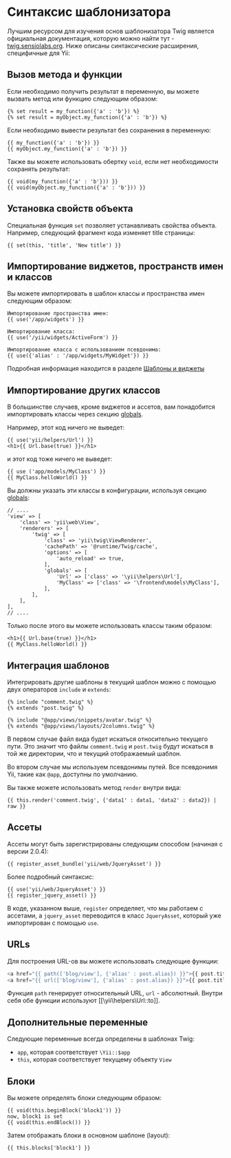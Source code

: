 Синтаксис шаблонизатора
=======================

Лучшим ресурсом для изучения основ шаблонизатора Twig является официальная документация, которую можно найти тут - 
[twig.sensiolabs.org](http://twig.sensiolabs.org/documentation). Ниже описаны синтаксические расширения, специфичные для Yii:

## Вызов метода и функции

Если необходимо получить результат в переменную, вы можете вызвать метод или функцию следующим образом:

```twig
{% set result = my_function({'a' : 'b'}) %}
{% set result = myObject.my_function({'a' : 'b'}) %}
```

Если необходимо вывести результат без сохранения в переменную:

```twig
{{ my_function({'a' : 'b'}) }}
{{ myObject.my_function({'a' : 'b'}) }}
```

Также вы можете использовать обертку `void`, если нет необходимости сохранять результат:

```twig
{{ void(my_function({'a' : 'b'})) }}
{{ void(myObject.my_function({'a' : 'b'})) }}
```

## Установка свойств объекта

Специальная функция `set` позволяет устанавливать свойства объекта. Например, следующий фрагмент кода изменяет
title страницы:

```twig
{{ set(this, 'title', 'New title') }}
```

## Импортирование виджетов, пространств имен и классов

Вы можете импортировать в шаблон классы и пространства имен следующим образом:

```twig
Импортирование пространства имен:
{{ use('/app/widgets') }}

Импортирование класса:
{{ use('/yii/widgets/ActiveForm') }}

Импортирование класса с использованием псевдонима:
{{ use({'alias' : '/app/widgets/MyWidget'}) }}
```
Подробная информация находится в разделе [Шаблоны и виджеты](layouts-and-widgets.md)

## Импортирование других классов

В большинстве случаев, кроме виджетов и ассетов, вам понадобится импортировать классы через секцию [globals](additional-configuration.md#globals).
 
Например, этот код ничего не выведет:

```
{{ use('yii/helpers/Url') }}
<h1>{{ Url.base(true) }}</h1>
```

и этот код тоже ничего не выведет:

```
{{ use ('app/models/MyClass') }}  
{{ MyClass.helloWorld() }}
```

Вы должны указать эти классы в конфигурации, используя секцию [globals](additional-configuration.md#globals):

```
// ....
'view' => [
    'class' => 'yii\web\View',
    'renderers' => [
        'twig' => [
            'class' => 'yii\twig\ViewRenderer',
            'cachePath' => '@runtime/Twig/cache',
            'options' => [
                'auto_reload' => true,
            ],
            'globals' => [
                'Url' => ['class' => '\yii\helpers\Url'],
                'MyClass' => ['class' => '\frontend\models\MyClass'],
            ],
        ],
    ],
],
// ....
```

Только после этого вы можете использовать классы таким образом:

```
<h1>{{ Url.base(true) }}</h1>
{{ MyClass.helloWorld() }}
```

## Интеграция шаблонов

Интегрировать другие шаблоны в текущий шаблон можно с помощью двух операторов `include` и `extends`:

```twig
{% include "comment.twig" %}
{% extends "post.twig" %}

{% include "@app/views/snippets/avatar.twig" %}
{% extends "@app/views/layouts/2columns.twig" %}
```

В первом случае файл вида будет искаться относительно текущего пути. Это значит что файлы `comment.twig` и `post.twig` 
будут искаться в той же директории, что и текущий отображаемый шаблон.

Во втором случае мы используем псевдонимы путей. Все псевдонимя Yii, такие как `@app`, доступны по умолчанию.

Вы также можете использовать метод `render` внутри вида:

```
{{ this.render('comment.twig', {'data1' : data1, 'data2' : data2}) | raw }}
```

## Ассеты

Ассеты могут быть зарегистрированы следующим способом (начиная с версии 2.0.4):

```twig
{{ register_asset_bundle('yii/web/JqueryAsset') }}
```

Более подробный синтаксис:

```twig
{{ use('yii/web/JqueryAsset') }}
{{ register_jquery_asset() }}
```

В коде, указанном выше, `register` определяет, что мы работаем с ассетами, а `jquery_asset` переводится в класс 
`JqueryAsset`, который уже импортирован с помощью `use`.

## URLs

Для построения URL-ов вы можете использовать следующие функции:

```php
<a href="{{ path(['blog/view'], {'alias' : post.alias}) }}">{{ post.title }}</a>
<a href="{{ url(['blog/view'], {'alias' : post.alias}) }}">{{ post.title }}</a>
```

Функция `path` генерирует относительный URL, `url` - абсолютный. Внутри себя обе функции используют [[\yii\helpers\Url::to]].

## Дополнительные переменные

Следующие переменные всегда определены в шаблонах Twig:

- `app`, которая соответствует `\Yii::$app`
- `this`, которая соответствует текущему объекту `View`
 
## Блоки

Вы можете определять блоки следующим образом:

```twig
{{ void(this.beginBlock('block1')) }}
now, block1 is set
{{ void(this.endBlock()) }}
```

Затем отображать блоки в основном шаблоне (layout):

```twig
{{ this.blocks['block1'] }}
```